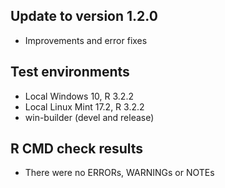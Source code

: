 ## Update to version 1.2.0
* Improvements and error fixes

## Test environments
* Local Windows 10, R 3.2.2
* Local Linux Mint 17.2, R 3.2.2
* win-builder (devel and release)

## R CMD check results
* There were no ERRORs, WARNINGs or NOTEs
